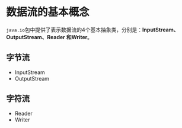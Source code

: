 数据流的基本概念
================================================================================
`java.io`包中提供了表示数据流的4个基本抽象类，分别是：**InputStream、OutputStream、Reader
和Writer**。

## 字节流
+ InputStream
+ OutputStream

## 字符流
+ Reader
+ Writer
